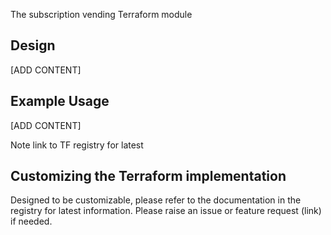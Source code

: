 The subscription vending Terraform module  

## Design 

[ADD CONTENT]  

## Example Usage 

[ADD CONTENT] 

Note link to TF registry for latest 

## Customizing the Terraform implementation 

Designed to be customizable, please refer to the documentation in the registry for latest information. Please raise an issue or feature request (link) if needed. 